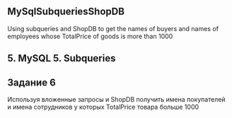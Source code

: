 ## MySqlSubqueriesShopDB
Using subqueries and ShopDB to get the names of buyers and names of employees whose TotalPrice of goods is more than 1000
## 5. MySQL 5. Subqueries
## Задание 6

Используя вложенные запросы и ShopDB получить имена покупателей и имена сотрудников у которых TotalPrice товара больше 1000
